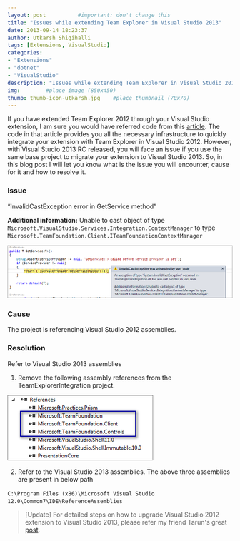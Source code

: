 ```yaml
---
layout: post          #important: don't change this
title: "Issues while extending Team Explorer in Visual Studio 2013"
date: 2013-09-14 18:23:37
author: Utkarsh Shigihalli
tags: [Extensions, VisualStudio]
categories:
- "Extensions"
- "dotnet"
- "VisualStudio"
description: "Issues while extending Team Explorer in Visual Studio 2013"
img:        #place image (850x450)
thumb: thumb-icon-utkarsh.jpg    #place thumbnail (70x70)
---
```

If you have extended Team Explorer 2012 through your Visual Studio extension, I am sure you would have referred code from this [article](http://code.msdn.microsoft.com/vstudio/Extending-Explorer-in-9dccd594). The code in that article provides you all the necessary infrastructure to quickly integrate your extension with Team Explorer in Visual Studio 2012. However, with Visual Studio 2013 RC released, you will face an issue if you use the same base project to migrate your extension to Visual Studio 2013. So, in this blog post I will let you know what is the issue you will encounter, cause for it and how to resolve it.

### Issue ###

“InvalidCastException error in GetService<T> method”

**Additional information:** Unable to cast object of type `Microsoft.VisualStudio.Services.Integration.ContextManager` to type `Microsoft.TeamFoundation.Client.ITeamFoundationContextManager`

![image](/images/screenshots/utkarsh/2013_09_14_issues_while_extending_team_Image1.png)

### Cause ###

The project is referencing Visual Studio 2012 assemblies.

### Resolution ###

Refer to Visual Studio 2013 assemblies

1.  Remove the following assembly references from the TeamExplorerIntegration project.      

![image](/images/screenshots/utkarsh/2013_09_14_issues_while_extending_team_Image2.png)

2.  Refer to the Visual Studio 2013 assemblies. The above three assemblies are present in below path      

`C:\Program Files (x86)\Microsoft Visual Studio 12.0\Common7\IDE\ReferenceAssemblies`

> [Update] For detailed steps on how to upgrade Visual Studio 2012 extension to Visual Studio 2013, please refer my friend Tarun's great [post](http://geekswithblogs.net/TarunArora/archive/2013/06/27/upgrading-vsix-extensions-from-vs2012-to-vs2013.aspx).  